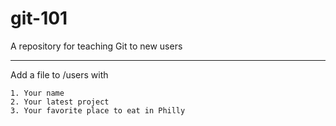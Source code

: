 # git-101
A repository for teaching Git to new users

---

Add a file to /users with
```
1. Your name
2. Your latest project
3. Your favorite place to eat in Philly
```